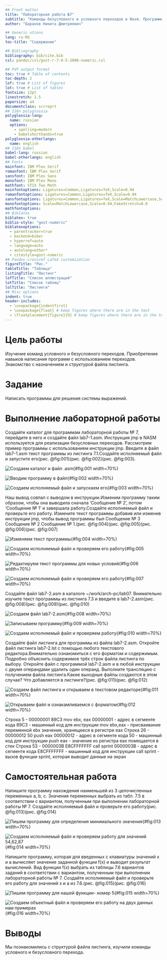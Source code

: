 ```yaml
---
## Front matter
title: "Лабораторная работа №7"
subtitle: "Команды безусловного и условного переходов в Nasm. Программирование ветвлений."
author: "Баранов Никита Дмитриевич"

## Generic otions
lang: ru-RU
toc-title: "Содержание"

## Bibliography
bibliography: bib/cite.bib
csl: pandoc/csl/gost-r-7-0-5-2008-numeric.csl

## Pdf output format
toc: true # Table of contents
toc-depth: 2
lof: true # List of figures
lot: true # List of tables
fontsize: 12pt
linestretch: 1.5
papersize: a4
documentclass: scrreprt
## I18n polyglossia
polyglossia-lang:
  name: russian
  options:
	- spelling=modern
	- babelshorthands=true
polyglossia-otherlangs:
  name: english
## I18n babel
babel-lang: russian
babel-otherlangs: english
## Fonts
mainfont: IBM Plex Serif
romanfont: IBM Plex Serif
sansfont: IBM Plex Sans
monofont: IBM Plex Mono
mathfont: STIX Two Math
mainfontoptions: Ligatures=Common,Ligatures=TeX,Scale=0.94
romanfontoptions: Ligatures=Common,Ligatures=TeX,Scale=0.94
sansfontoptions: Ligatures=Common,Ligatures=TeX,Scale=MatchLowercase,Scale=0.94
monofontoptions: Scale=MatchLowercase,Scale=0.94,FakeStretch=0.9
mathfontoptions:
## Biblatex
biblatex: true
biblio-style: "gost-numeric"
biblatexoptions:
  - parentracker=true
  - backend=biber
  - hyperref=auto
  - language=auto
  - autolang=other*
  - citestyle=gost-numeric
## Pandoc-crossref LaTeX customization
figureTitle: "Рис."
tableTitle: "Таблица"
listingTitle: "Листинг"
lofTitle: "Список иллюстраций"
lotTitle: "Список таблиц"
lolTitle: "Листинги"
## Misc options
indent: true
header-includes:
  - \usepackage{indentfirst}
  - \usepackage{float} # keep figures where there are in the text
  - \floatplacement{figure}{H} # keep figures where there are in the text
---
```


# Цель работы

Изучение команд условного и безусловного переходов. Приобретение навыков написания
программ с использованием переходов. Знакомство с назначением и структурой файла
листинга.

# Задание

Написать программы для решения системы выражений.

# Выполнение лабораторной работы

Создайте каталог для программам лабораторной работы № 7, перейдите в него и создайте файл lab7-1.asm. Инструкция jmp в NASM используется для реализации безусловных переходов. Рассмотрим пример программы с использованием инструкции jmp. Введите в файл lab7-1.asm текст программы из листинга 7.1.Создайте исполняемый файл и запустите его(рис. @fig:001)(рис. @fig:002)(рис. @fig:003).

![Создаем каталог и файл .asm](image/1.jpg){#fig:001 width=70%}

![Вводим программу в файл](image/2.jpg){#fig:002 width=70%}

![Создаем исполняемый файл и запускаем его](image/3.jpg){#fig:003 width=70%}

Наш вывод совпал с выводом в инструкции.Изменим программу таким образом, чтобы она выводила сначала ‘Сообщение № 2’, потом ‘Сообщение № 1’ и завершала работу.Создайте исполняемый файл и проверьте его работу. Измените текст программы добавив или изменив инструкции jmp, чтобы вывод программы был Сообщение № 3 Сообщение № 2 Сообщение № 1.(рис. @fig:004)(рис. @fig:005)(рис. @fig:006)(рис. @fig:007)

![Изменяем текст программы](image/4.jpg){#fig:004 width=70%}

![Создаем исполняемый файл и проверяем его работу](image/5.jpg){#fig:005 width=70%}

![Редактируем текст программы для новых условий](image/6.jpg){#fig:006 width=70%}

![Создаем исполняемый файл и проверяем его работу](image/7.jpg){#fig:007 width=70%}

Создайте файл lab7-2.asm в каталоге ~/work/arch-pc/lab07. Внимательно изучите текст программы из листинга 7.3 и введите в lab7-2.asm(рис. @fig:008)(рис. @fig:009)(рис. @fig:010)

![Создаем файл lab7-2.asm](image/8.jpg){#fig:008 width=70%}

![Записываем программу](image/9.jpg){#fig:009 width=70%}

![Создаем исполняемый файл и проверяем работу](image/10.jpg){#fig:010 width=70%}

Создайте файл листинга для программы из файла lab7-2.asm. Откройте файл листинга lab7-2.lst с помощью любого текстового редактора.Внимательно ознакомиться с его форматом и содержимым. Подробно объяснить содержимое трёх строк файла листинга по выбору. Откройте файл с программой lab7-2.asm и в любой инструкции с двумя операндами удалить один операнд. Выполните трансляцию с получением файла листинга.Какие выходные файлы создаются в этом случае? Что добавляется в листинге?(рис. @fig:011)(рис. @fig:012)

![Создаем файл листинга и открываем в текстовом редакторе](image/11.jpg){#fig:011 width=70%}

![Открываем файл и ознакамливаемся с форматом](image/12.jpg){#fig:012 width=70%}

Строка 5 - 00000001 89C3 mov     ebx, eax
00000001 - адрес в сегменте кода
89C3 - машинный код для инструкции
mov ebx,eax - присваивание переменной ebx значения, хранящееся в регистре eax
Строка 26 - 00000012 50 push    eax
00000012 - адрес в сегменте кода
50 - машинный код для инструкции
push eax - значение из регистра eax помещается в стек
Строка 53 - 0000003B E8CFFFFFFF call    sprint
0000003B - адрес в сегменте кода
E8CFFFFFFF - машинный код для инструкции
call sprint - вызов функции sprint, которая выводит данные на экран

# Самостоятельная работа

Напишите программу нахождения наименьшей из 3 целочисленных переменных a, b, c.
Значения переменных выбрать из табл. 7.5 в соответствии с вариантом, полученным
при выполнении лабораторной работы № 7. Создайте исполняемый файл и проверьте
его работу(рис. @fig:013)(рис. @fig:014)

![Пишем программу для определения минимального значения](image/13.jpg){#fig:013 width=70%}

![Создаем исполняемый файл и проверяем работу для значений 54,62,87](image/14.jpg){#fig:014 width=70%}

Напишите программу, которая для введенных с клавиатуры значений x и a вычисляет
значение заданной функции f(x) и выводит результат вычислений. Вид функции f(x)
выбрать из таблицы 7.6 вариантов заданий в соответствии с вариантом, полученным
при выполнении лабораторной работы № 7. Создайте исполняемый файл и проверьте
его работу для значений x и a из 7.6.(рис. @fig:015)(рис. @fig:016)

![Пишем программу для нашей функции- номер 5](image/15.jpg){#fig:015 width=70%}

![Создаем объектный файл и проверяем его работу на двух данных нам примерах](image/16.jpg){#fig:016 width=70%}

# Выводы

Мы познакомились с структурой файла листинга, изучили команды условного и безусловного перехода.
